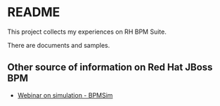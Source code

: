 # README

This project collects my experiences on RH BPM Suite.

There are documents and samples.

## Other source of information on Red Hat JBoss BPM

- [Webinar on simulation - BPMSim](https://www.youtube.com/watch?v=xNzM7A3MGJI&list=PLZPWJhPaP-K7u2cjmyhf2SknXX9HhyWrq)

